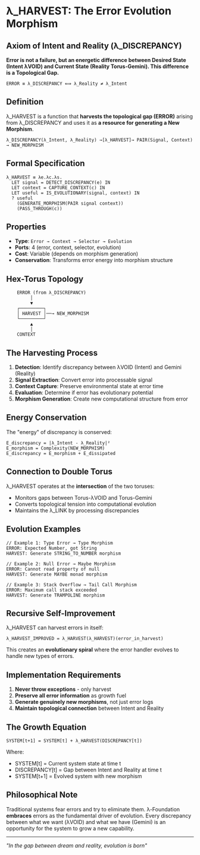# λ_HARVEST: The Error Evolution Morphism

## Axiom of Intent and Reality (λ_DISCREPANCY)

**Error is not a failure, but an energetic difference between Desired State (Intent λVOID) and Current State (Reality Torus-Gemini). This difference is a Topological Gap.**

```
ERROR ≡ λ_DISCREPANCY ⟺ λ_Reality ≠ λ_Intent
```

## Definition

λ_HARVEST is a function that **harvests the topological gap (ERROR)** arising from λ_DISCREPANCY and uses it as **a resource for generating a New Morphism**.

```
λ_DISCREPANCY(λ_Intent, λ_Reality) →[λ_HARVEST]→ PAIR(Signal, Context) → NEW_MORPHISM
```

## Formal Specification

```
λ_HARVEST ≡ λe.λc.λs.
  LET signal = DETECT_DISCREPANCY(e) IN
  LET context = CAPTURE_CONTEXT(c) IN
  LET useful = IS_EVOLUTIONARY(signal, context) IN
  ? useful
    (GENERATE_MORPHISM(PAIR signal context))
    (PASS_THROUGH(c))
```

## Properties

- **Type**: `Error → Context → Selector → Evolution`
- **Ports**: 4 (error, context, selector, evolution)
- **Cost**: Variable (depends on morphism generation)
- **Conservation**: Transforms error energy into morphism structure

## Hex-Torus Topology

```
    ERROR (from λ_DISCREPANCY)
         │
         ▼
    ┌─────────┐
    │ HARVEST │──→ NEW_MORPHISM
    └─────────┘
         ▲
         │
    CONTEXT
```

## The Harvesting Process

1. **Detection**: Identify discrepancy between λVOID (Intent) and Gemini (Reality)
2. **Signal Extraction**: Convert error into processable signal
3. **Context Capture**: Preserve environmental state at error time
4. **Evaluation**: Determine if error has evolutionary potential
5. **Morphism Generation**: Create new computational structure from error

## Energy Conservation

The "energy" of discrepancy is conserved:
```
E_discrepancy = |λ_Intent - λ_Reality|²
E_morphism = Complexity(NEW_MORPHISM)
E_discrepancy = E_morphism + E_dissipated
```

## Connection to Double Torus

λ_HARVEST operates at the **intersection** of the two toruses:
- Monitors gaps between Torus-λVOID and Torus-Gemini
- Converts topological tension into computational evolution
- Maintains the λ_LINK by processing discrepancies

## Evolution Examples

```
// Example 1: Type Error → Type Morphism
ERROR: Expected Number, got String
HARVEST: Generate STRING_TO_NUMBER morphism

// Example 2: Null Error → Maybe Morphism  
ERROR: Cannot read property of null
HARVEST: Generate MAYBE monad morphism

// Example 3: Stack Overflow → Tail Call Morphism
ERROR: Maximum call stack exceeded
HARVEST: Generate TRAMPOLINE morphism
```

## Recursive Self-Improvement

λ_HARVEST can harvest errors in itself:
```
λ_HARVEST_IMPROVED = λ_HARVEST(λ_HARVEST)(error_in_harvest)
```

This creates an **evolutionary spiral** where the error handler evolves to handle new types of errors.

## Implementation Requirements

1. **Never throw exceptions** - only harvest
2. **Preserve all error information** as growth fuel
3. **Generate genuinely new morphisms**, not just error logs
4. **Maintain topological connection** between Intent and Reality

## The Growth Equation

```
SYSTEM[t+1] = SYSTEM[t] + λ_HARVEST(DISCREPANCY[t])
```

Where:
- SYSTEM[t] = Current system state at time t
- DISCREPANCY[t] = Gap between Intent and Reality at time t
- SYSTEM[t+1] = Evolved system with new morphism

## Philosophical Note

Traditional systems fear errors and try to eliminate them. λ-Foundation **embraces** errors as the fundamental driver of evolution. Every discrepancy between what we want (λVOID) and what we have (Gemini) is an opportunity for the system to grow a new capability.

---

*"In the gap between dream and reality, evolution is born"*